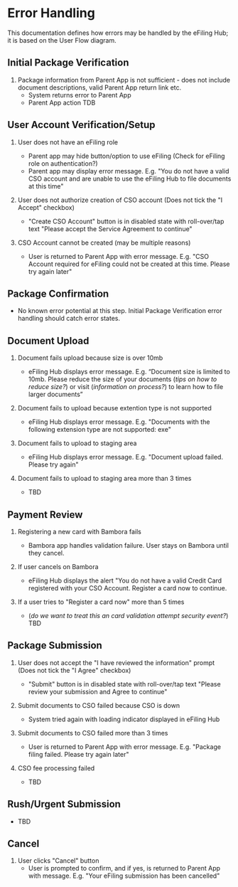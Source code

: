 # Error Handling
This documentation defines how errors may be handled by the eFiling Hub; it is based on the User Flow diagram.
## Initial Package Verification
1. Package information from Parent App is not sufficient - does not include document descriptions, valid Parent App return link etc. 
   - System returns error to Parent App
   - Parent App action TDB

## User Account Verification/Setup
1. User does not have an eFiling role
   - Parent app may hide button/option to use eFiling (Check for eFiling role on authentication?)
   - Parent app may display error message. E.g. "You do not have a valid CSO account and are unable to use the eFiling Hub to file documents at this time"
   
2. User does not authorize creation of CSO account (Does not tick the "I Accept" checkbox)
   - "Create CSO Account" button is in disabled state with roll-over/tap text "Please accept the Service Agreement to continue"
   
3. CSO Account cannot be created (may be multiple reasons)
   - User is returned to Parent App with error message. E.g. "CSO Account required for eFiling could not be created at this time. Please try again later"
## Package Confirmation
   - No known error potential at this step. Initial Package Verification error handling should catch error states.
## Document Upload
1. Document fails upload because size is over 10mb
   - eFiling Hub displays error message. E.g. “Document size is limited to 10mb. Please reduce the size of your documents (*tips on how to reduce size?*) or visit (*information on process?*) to learn how to file larger documents”
   
2. Document fails to upload because extention type is not supported
   - eFiling Hub displays error message. E.g. "Documents with the following extension type are not supported: exe"
   
3. Document fails to upload to staging area
   - eFiling Hub displays error message. E.g. "Document upload failed. Please try again"
   
4. Document fails to upload to staging area more than 3 times
   - TBD
## Payment Review
1. Registering a new card with Bambora fails
   - Bambora app handles validation failure. User stays on Bambora until they cancel. 
   
2. If user cancels on Bambora
   - eFiling Hub displays the alert "You do not have a valid Credit Card registered with your CSO Account. Register a card now to continue.
   
3. If a user tries to "Register a card now" more than 5 times 
   - (*do we want to treat this an card validation attempt security event?*) TBD
## Package Submission
1. User does not accept the "I have reviewed the information" prompt (Does not tick the "I Agree" checkbox)
   - "Submit" button is in disabled state with roll-over/tap text "Please review your submission and Agree to continue"
   
2. Submit documents to CSO failed because CSO is down
   - System tried again with loading indicator displayed in eFiling Hub
   
3. Submit documents to CSO failed more than 3 times
   - User is returned to Parent App with error message. E.g. "Package filing failed. Please try again later"
   
4. CSO fee processing failed
   - TBD
## Rush/Urgent Submission
   - TBD
## Cancel
1. User clicks "Cancel" button
   - User is prompted to confirm, and if yes, is returned to Parent App with message. E.g. "Your eFiling submission has been cancelled"
